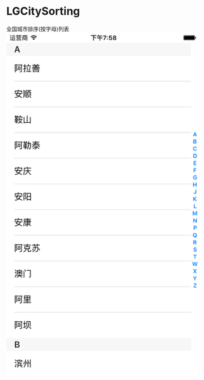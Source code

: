 # LGCitySorting
全国城市排序(按字母)列表
![效果图](https://github.com/likanjie/image/blob/master/Simulator%20Screen%20Shot%202016年6月29日%2019.58.52.png?raw=true)
